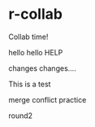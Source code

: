 # r-collab

Collab time!

hello hello
HELP

changes changes....

This is a test

merge conflict practice

round2